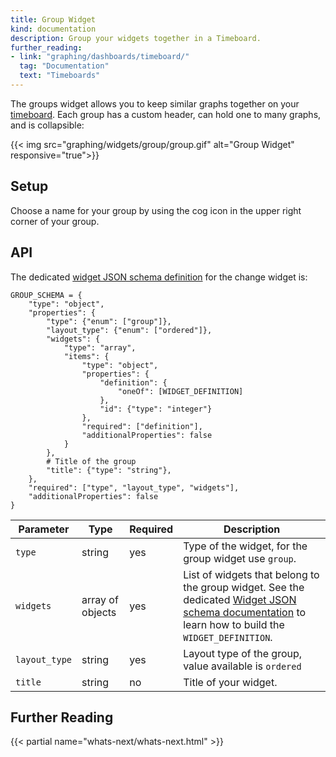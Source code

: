 ```yaml
---
title: Group Widget
kind: documentation
description: Group your widgets together in a Timeboard.
further_reading:
- link: "graphing/dashboards/timeboard/"
  tag: "Documentation"
  text: "Timeboards"
---
```


The groups widget allows you to keep similar graphs together on your [timeboard][1]. Each group has a custom header, can hold one to many graphs, and is collapsible:

{{< img src="graphing/widgets/group/group.gif" alt="Group Widget" responsive="true">}}

## Setup

Choose a name for your group by using the cog icon in the upper right corner of your group.

## API
The dedicated [widget JSON schema definition][2] for the change widget is: 

```
GROUP_SCHEMA = {
    "type": "object",
    "properties": {
        "type": {"enum": ["group"]},
        "layout_type": {"enum": ["ordered"]},
        "widgets": {
            "type": "array",
            "items": {
                "type": "object",
                "properties": {
                    "definition": {
                        "oneOf": [WIDGET_DEFINITION]
                    },
                    "id": {"type": "integer"}
                },
                "required": ["definition"],
                "additionalProperties": false
            }
        },
        # Title of the group
        "title": {"type": "string"},
    },
    "required": ["type", "layout_type", "widgets"],
    "additionalProperties": false
}
```

| Parameter     | Type             | Required | Description                                                                                                                                             |
| ------        | -----            | -------- | -----                                                                                                                                                   |
| `type`        | string           | yes      | Type of the widget, for the group widget use `group`.                                                                                                   |
| `widgets`     | array of objects | yes      | List of widgets that belong to the group widget. See the dedicated [Widget JSON schema documentation][3] to learn how to build the `WIDGET_DEFINITION`. |
| `layout_type` | string           | yes      | Layout type of the group, value available is `ordered`                                                                                                  |
| `title`       | string           | no       | Title of your widget.                                                                                                                                   |


## Further Reading

{{< partial name="whats-next/whats-next.html" >}}

[1]: /graphing/dashboards/timeboard
[2]: /graphing/graphing_json/widgets_json
[3]: /graphing/graphing_json/widget_json
